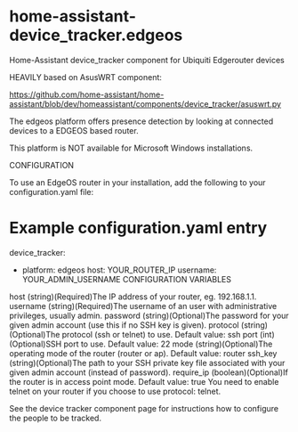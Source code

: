 # home-assistant-device_tracker.edgeos
Home-Assistant device_tracker component for Ubiquiti Edgerouter devices

HEAVILY based on AsusWRT component: 

https://github.com/home-assistant/home-assistant/blob/dev/homeassistant/components/device_tracker/asuswrt.py


The edgeos platform offers presence detection by looking at connected devices to a EDGEOS based router.

This platform is NOT available for Microsoft Windows installations.

CONFIGURATION

To use an EdgeOS router in your installation, add the following to your configuration.yaml file:

# Example configuration.yaml entry
device_tracker:
  - platform: edgeos
    host: YOUR_ROUTER_IP
    username: YOUR_ADMIN_USERNAME
CONFIGURATION VARIABLES

host
(string)(Required)The IP address of your router, eg. 192.168.1.1.
username
(string)(Required)The username of an user with administrative privileges, usually admin.
password
(string)(Optional)The password for your given admin account (use this if no SSH key is given).
protocol
(string)(Optional)The protocol (ssh or telnet) to use.
Default value: ssh
port
(int)(Optional)SSH port to use.
Default value: 22
mode
(string)(Optional)The operating mode of the router (router or ap).
Default value: router
ssh_key
(string)(Optional)The path to your SSH private key file associated with your given admin account (instead of password).
require_ip
(boolean)(Optional)If the router is in access point mode.
Default value: true
You need to enable telnet on your router if you choose to use protocol: telnet.

See the device tracker component page for instructions how to configure the people to be tracked.
